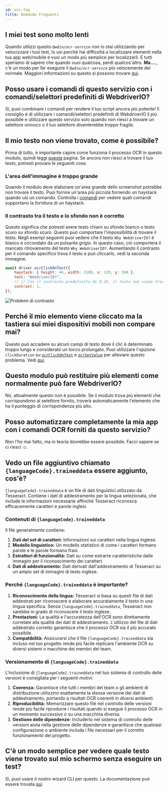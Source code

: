 ```yaml
---
id: ocr-faq
title: Domande Frequenti
---
```


## I miei test sono molto lenti

Quando utilizzi questo `@wdio/ocr-service` non lo stai utilizzando per velocizzare i tuoi test, lo usi perché hai difficoltà a localizzare elementi nella tua app web/mobile e vuoi un modo più semplice per localizzarli. E tutti speriamo di sapere che quando vuoi qualcosa, perdi qualcos'altro. **Ma....**, c'è un modo per far eseguire il `@wdio/ocr-service` più velocemente del normale. Maggiori informazioni su questo si possono trovare [qui](./more-test-optimization).

## Posso usare i comandi di questo servizio con i comandi/selettori predefiniti di WebdriverIO?

Sì, puoi combinare i comandi per rendere il tuo script ancora più potente! Il consiglio è di utilizzare i comandi/selettori predefiniti di WebdriverIO il più possibile e utilizzare questo servizio solo quando non riesci a trovare un selettore univoco o il tuo selettore diventerebbe troppo fragile.

## Il mio testo non viene trovato, come è possibile?

Prima di tutto, è importante capire come funziona il processo OCR in questo modulo, quindi leggi [questa](./ocr-testing) pagina. Se ancora non riesci a trovare il tuo testo, potresti provare le seguenti cose.

### L'area dell'immagine è troppo grande

Quando il modulo deve elaborare un'area grande dello screenshot potrebbe non trovare il testo. Puoi fornire un'area più piccola fornendo un haystack quando usi un comando. Controlla i [comandi](./ocr-click-on-text) per vedere quali comandi supportano la fornitura di un haystack.

### Il contrasto tra il testo e lo sfondo non è corretto

Questo significa che potresti avere testo chiaro su sfondo bianco o testo scuro su sfondo scuro. Questo può comportare l'impossibilità di trovare il testo. Negli esempi seguenti puoi vedere che il testo `Why WebdriverIO?` è bianco e circondato da un pulsante grigio. In questo caso, ciò comporterà il mancato ritrovamento del testo `Why WebdriverIO?`. Aumentando il contrasto per il comando specifico trova il testo e può cliccarlo, vedi la seconda immagine.

```js
await driver.ocrClickOnText({
    haystack: { height: 44, width: 1108, x: 129, y: 590 },
    text: "WebdriverIO?",
    // // Con il contrasto predefinito di 0.25, il testo non viene trovato
    contrast: 1,
});
```

![Problemi di contrasto](/img/ocr/increased-contrast.jpg)

## Perché il mio elemento viene cliccato ma la tastiera sui miei dispositivi mobili non compare mai?

Questo può accadere su alcuni campi di testo dove il clic è determinato troppo lungo e considerato un tocco prolungato. Puoi utilizzare l'opzione `clickDuration` su [`ocrClickOnText`](./ocr-click-on-text) e [`ocrSetValue`](./ocr-set-value) per alleviare questo problema. Vedi [qui](./ocr-click-on-text#options).

## Questo modulo può restituire più elementi come normalmente può fare WebdriverIO?

No, attualmente questo non è possibile. Se il modulo trova più elementi che corrispondono al selettore fornito, troverà automaticamente l'elemento che ha il punteggio di corrispondenza più alto.

## Posso automatizzare completamente la mia app con i comandi OCR forniti da questo servizio?

Non l'ho mai fatto, ma in teoria dovrebbe essere possibile. Facci sapere se ci riesci ☺️.

## Vedo un file aggiuntivo chiamato `{languageCode}.traineddata` essere aggiunto, cos'è?

`{languageCode}.traineddata` è un file di dati linguistici utilizzato da Tesseract. Contiene i dati di addestramento per la lingua selezionata, che include le informazioni necessarie affinché Tesseract riconosca efficacemente caratteri e parole inglesi.

### Contenuti di `{languageCode}.traineddata`

Il file generalmente contiene:

1. **Dati del set di caratteri:** Informazioni sui caratteri nella lingua inglese.
1. **Modello linguistico:** Un modello statistico di come i caratteri formano parole e le parole formano frasi.
1. **Estrattori di funzionalità:** Dati su come estrarre caratteristiche dalle immagini per il riconoscimento dei caratteri.
1. **Dati di addestramento:** Dati derivati dall'addestramento di Tesseract su un ampio set di immagini di testo inglese.

### Perché `{languageCode}.traineddata` è importante?

1. **Riconoscimento della lingua:** Tesseract si basa su questi file di dati addestrati per riconoscere e elaborare accuratamente il testo in una lingua specifica. Senza `{languageCode}.traineddata`, Tesseract non sarebbe in grado di riconoscere il testo inglese.
1. **Prestazioni:** La qualità e l'accuratezza dell'OCR sono direttamente correlate alla qualità dei dati di addestramento. L'utilizzo del file di dati addestrato corretto garantisce che il processo OCR sia il più accurato possibile.
1. **Compatibilità:** Assicurarsi che il file `{languageCode}.traineddata` sia incluso nel tuo progetto rende più facile replicare l'ambiente OCR su diversi sistemi o macchine dei membri del team.

### Versionamento di `{languageCode}.traineddata`

L'inclusione di `{languageCode}.traineddata` nel tuo sistema di controllo delle versioni è consigliata per i seguenti motivi:

1. **Coerenza:** Garantisce che tutti i membri del team o gli ambienti di distribuzione utilizzino esattamente la stessa versione dei dati di addestramento, portando a risultati OCR coerenti in diversi ambienti.
1. **Riproducibilità:** Memorizzare questo file nel controllo delle versioni rende più facile riprodurre i risultati quando si esegue il processo OCR in un momento successivo o su una macchina diversa.
1. **Gestione delle dipendenze:** Includerlo nel sistema di controllo delle versioni aiuta nella gestione delle dipendenze e garantisce che qualsiasi configurazione o ambiente includa i file necessari per il corretto funzionamento del progetto.

## C'è un modo semplice per vedere quale testo viene trovato sul mio schermo senza eseguire un test?

Sì, puoi usare il nostro wizard CLI per questo. La documentazione può essere trovata [qui](./cli-wizard)